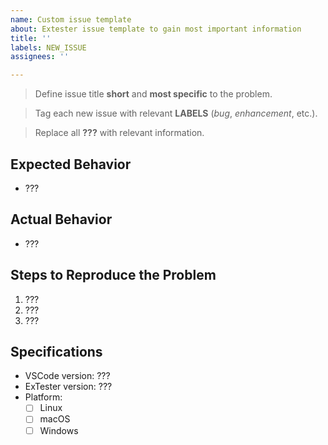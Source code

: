 ```yaml
---
name: Custom issue template
about: Extester issue template to gain most important information
title: ''
labels: NEW_ISSUE
assignees: ''

---
```


> Define issue title **short** and **most specific** to the problem.

> Tag each new issue with relevant **LABELS** (*bug*, *enhancement*, etc.).

> Replace all **???** with relevant information.

## Expected Behavior
- ???

## Actual Behavior
- ???

## Steps to Reproduce the Problem

  1. ???
  2. ???
  3. ???

## Specifications

  - VSCode version: ???
  - ExTester version: ???
  - Platform: 
      - [ ] Linux
      - [ ] macOS
      - [ ] Windows
